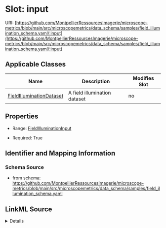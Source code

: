 # Slot: input

URI: [https://github.com/MontpellierRessourcesImagerie/microscope-metrics/blob/main/src/microscopemetrics/data_schema/samples/field_illumination_schema.yaml/:input](https://github.com/MontpellierRessourcesImagerie/microscope-metrics/blob/main/src/microscopemetrics/data_schema/samples/field_illumination_schema.yaml/:input)



<!-- no inheritance hierarchy -->




## Applicable Classes

| Name | Description | Modifies Slot |
| --- | --- | --- |
[FieldIlluminationDataset](FieldIlluminationDataset.md) | A field illumination dataset |  no  |







## Properties

* Range: [FieldIlluminationInput](FieldIlluminationInput.md)

* Required: True





## Identifier and Mapping Information







### Schema Source


* from schema: https://github.com/MontpellierRessourcesImagerie/microscope-metrics/blob/main/src/microscopemetrics/data_schema/samples/field_illumination_schema.yaml




## LinkML Source

<details>
```yaml
name: input
from_schema: https://github.com/MontpellierRessourcesImagerie/microscope-metrics/blob/main/src/microscopemetrics/data_schema/samples/field_illumination_schema.yaml
rank: 1000
multivalued: false
alias: input
owner: FieldIlluminationDataset
domain_of:
- FieldIlluminationDataset
range: FieldIlluminationInput
required: true

```
</details>
